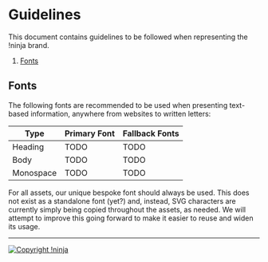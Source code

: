 # Guidelines

This document contains guidelines to be followed when representing the !ninja brand.

1. [Fonts](#fonts)

## Fonts

The following fonts are recommended to be used when presenting text-based information, anywhere from websites to written
letters:

| Type | Primary Font | Fallback Fonts |
| ---- | ------------ | -------------- |
| Heading | TODO | TODO |
| Body | TODO | TODO |
| Monospace | TODO | TODO |

For all assets, our unique bespoke font should always be used. This does not exist as a standalone font (yet?) and,
instead, SVG characters are currently simply being copied throughout the assets, as needed. We will attempt to improve
this going forward to make it easier to reuse and widen its usage.

---

[![Copyright !ninja](https://cdn.rawgit.com/NotNinja/branding/master/assets/copyright/base/not-ninja-copyright-372x50.png)](https://not.ninja)
